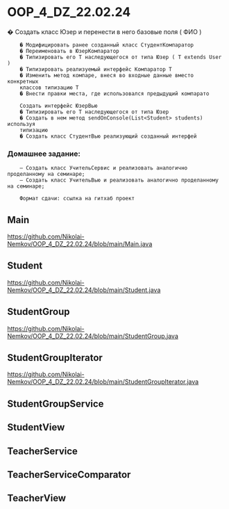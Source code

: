 # OOP_4_DZ_22.02.24

� Создать класс Юзер и перенести в него базовые поля ( ФИО )

        � Модифицировать ранее созданный класс СтудентКомпаратор
        � Переименовать в ЮзерКомпаратор
        � Типизировать его T наследующегося от типа Юзер ( T extends User )
        � Типизировать реализуемый интерфейс Компаратор T
        � Изменить метод компаре, внеся во входные данные вместо конкретных
        классов типизацию T
        � Внести правки места, где использовался предыдущий компарато

        Создать интерфейс ЮзерВью
        � Типизировать его T наследующегося от типа Юзер
        � Создать в нем метод sendOnConsole(List<Student> students) используя
        типизацию
        � Создать класс СтудентВью реализующий созданный интерфей

### Домашнее задание:
        — Создать класс УчительСервис и реализовать аналогично проделанному на семинаре;
        — Создать класс УчительВью и реализовать аналогично проделанному на семинаре;

        Формат сдачи: ссылка на гитхаб проект

## Main

https://github.com/Nikolai-Nemkov/OOP_4_DZ_22.02.24/blob/main/Main.java

## Student

https://github.com/Nikolai-Nemkov/OOP_4_DZ_22.02.24/blob/main/Student.java


## StudentGroup

https://github.com/Nikolai-Nemkov/OOP_4_DZ_22.02.24/blob/main/StudentGroup.java

## StudentGroupIterator

https://github.com/Nikolai-Nemkov/OOP_4_DZ_22.02.24/blob/main/StudentGroupIterator.java

## StudentGroupService


## StudentView


## TeacherService


## TeacherServiceComparator


## TeacherView

       

       

       
